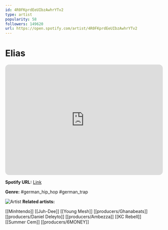 ```yaml
---
id: 4R0FKprdEeUIbzAwhrYTv2
type: artist
popularity: 58
followers: 149620
url: https://open.spotify.com/artist/4R0FKprdEeUIbzAwhrYTv2
---
```

# Elias

<iframe style="border-radius:12px" src="https://open.spotify.com/embed/artist/4R0FKprdEeUIbzAwhrYTv2" width="100%" height="352" frameBorder="0" allowfullscreen="" allow="autoplay; clipboard-write; encrypted-media; fullscreen; picture-in-picture" loading="lazy"></iframe>

**Spotify URL:** [Link](https://open.spotify.com/artist/4R0FKprdEeUIbzAwhrYTv2)

**Genre:**  #german_hip_hop #german_trap

![Artist](https://i.scdn.co/image/ab6761610000e5eb8957c4bb91b19e5ce9d4cc03)
**Related artists:**

[[Minhtendo]]
[[Juh-Dee]]
[[Young Mesh]]
[[producers/Ghanabeats]]
[[producers/Daniel Deleyto]]
[[producers/Ambezza]]
[[KC Rebell]]
[[Summer Cem]]
[[producers/6MONEY]]
